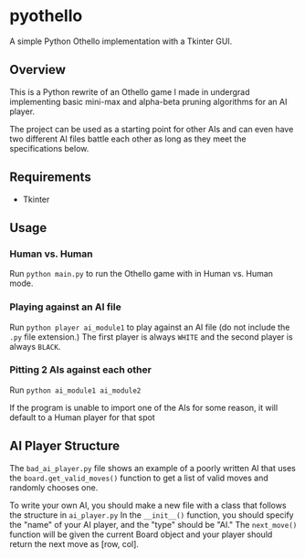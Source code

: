 # pyothello

A simple Python Othello implementation with a Tkinter GUI.

## Overview

This is a Python rewrite of an Othello game I made in undergrad implementing basic mini-max and alpha-beta pruning algorithms for an AI player.

The project can be used as a starting point for other AIs and can even have two different AI files battle each other as long as they meet the specifications below.

## Requirements

* Tkinter

## Usage

### Human vs. Human
Run `python main.py` to run the Othello game with in Human vs. Human mode.

### Playing against an AI file
Run `python player ai_module1` to play against an AI file (do not include the `.py` file extension.)
The first player is always `WHITE` and the second player is always `BLACK`.

### Pitting 2 AIs against each other
Run `python ai_module1 ai_module2`

If the program is unable to import one of the AIs for some reason, it will default to a Human player for that spot

## AI Player Structure

The `bad_ai_player.py` file shows an example of a poorly written AI that uses the `board.get_valid_moves()` function to get a list of valid moves and randomly chooses one.

To write your own AI, you should make a new file with a class that follows the structure in `ai_player.py`
In the `__init__()` function, you should specify the "name" of your AI player, and the "type" should be "AI."
The `next_move()` function will be given the current Board object and your player should return the next move as [row, col].